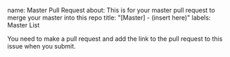 name: Master Pull Request
about: This is for your master pull request to merge your master into this repo
title: "[Master] - (insert here)"
labels: Master List

You need to make a pull request and add the link to the pull request to this issue when you submit.

